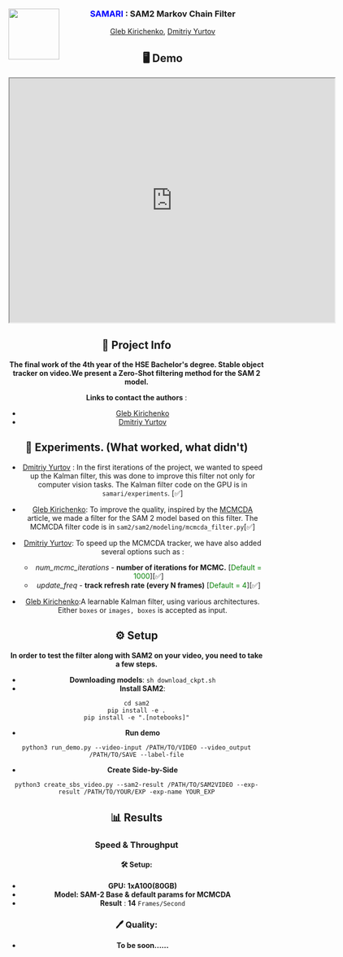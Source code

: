 <div align="center">
<img align="left" width="100" height="100" src="./assets/samari_logo.png" alt="">

### <span style="color: blue;">SAMARI</span> : SAM2 Markov Chain Filter
[Gleb Kirichenko](https://github.com/nvrxq), [Dmitriy Yurtov](https://github.com/Karniton) 
</div>

<div align="center">

## 🖥 Demo

<iframe src="https://drive.google.com/file/d/1QET9HYezDVNEE8zuGYJckZu1LqMdCV84/preview" 
        width="640" 
        height="480" 
        allow="autoplay">
</iframe>

<div align="center">

## 📌 Project Info

</div>

**The final work of the 4th year of the HSE Bachelor's degree. Stable object tracker on video.We present a Zero-Shot filtering method for the SAM 2 model.** 



**Links to contact the authors** :
- [Gleb Kirichenko](t.me/nvrxq)
- [Dmitriy Yurtov](t.me/dima11628)
<div align="center">

##  🔎 Experiments. (What worked, what didn't)
</div>

-  [Dmitriy Yurtov](t.me/dima11628) : In the first iterations of the project, we wanted to speed up the Kalman filter, this was done to improve this filter not only for computer vision tasks. The Kalman filter code on the GPU is in `samari/experiments`. [✅]

- [Gleb Kirichenko](t.me/nvrxq): To improve the quality, inspired by the [MCMCDA](https://engineering.ucmerced.edu/sites/engineering.ucmerced.edu/files/page/documents/2008techreport-oh.pdf) article, we made a filter for the SAM 2 model based on this filter. The MCMCDA filter code is in `sam2/sam2/modeling/mcmcda_filter.py`[✅]
- [Dmitriy Yurtov](t.me/dima11628): To speed up the MCMCDA tracker, we have also added several options such as :
    - *num_mcmc_iterations* - **number of iterations for MCMC.**   [<span style="color: green;">Default = 1000</span>][✅]
    - *update_freq* - **track refresh rate (every N frames)** [<span style="color: green;">Default = 4</span>][✅]
- [Gleb Kirichenko](t.me/nvrxq):A learnable Kalman filter, using various architectures. Either `boxes` or `images, boxes` is accepted as input.
<div align="center">

##  ⚙️ Setup
</div>
<div align="center">
</div>

**In order to test the filter along with SAM2 on your video, you need to take a few steps.**
- **Downloading models**:
    `sh download_ckpt.sh`
- **Install SAM2**:
```
cd sam2
pip install -e .
pip install -e ".[notebooks]"
```
- **Run demo**
```
python3 run_demo.py --video-input /PATH/TO/VIDEO --video_output /PATH/TO/SAVE --label-file
```
- **Create Side-by-Side**
```
python3 create_sbs_video.py --sam2-result /PATH/TO/SAM2VIDEO --exp-result /PATH/TO/YOUR/EXP -exp-name YOUR_EXP
```
<div align="center">

##  📊 Results
</div>

### Speed & Throughput
#### 🛠 Setup:
- **GPU: 1xA100(80GB)** 
- **Model: SAM-2 Base & default params for MCMCDA**
- **Result** : **14** `Frames/Second`
### 🖊 Quality:
- **To be soon......**